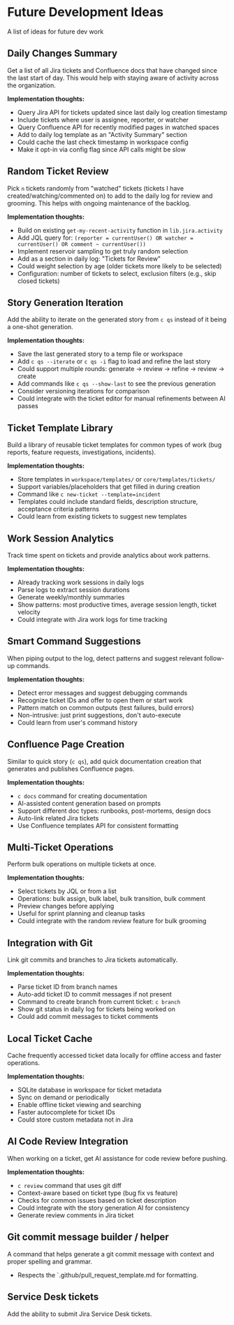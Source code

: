 # Future Development Ideas

A list of ideas for future dev work

## Daily Changes Summary

Get a list of all Jira tickets and Confluence docs that have changed since the last start of day. This would help with staying aware of activity across the organization.

**Implementation thoughts:**

- Query Jira API for tickets updated since last daily log creation timestamp
- Include tickets where user is assignee, reporter, or watcher
- Query Confluence API for recently modified pages in watched spaces
- Add to daily log template as an "Activity Summary" section
- Could cache the last check timestamp in workspace config
- Make it opt-in via config flag since API calls might be slow

## Random Ticket Review

Pick `n` tickets randomly from "watched" tickets (tickets I have created/watching/commented on) to add to the daily log for review and grooming. This helps with ongoing maintenance of the backlog.

**Implementation thoughts:**

- Build on existing `get-my-recent-activity` function in `lib.jira.activity`
- Add JQL query for: `(reporter = currentUser() OR watcher = currentUser() OR comment ~ currentUser())`
- Implement reservoir sampling to get truly random selection
- Add as a section in daily log: "Tickets for Review"
- Could weight selection by age (older tickets more likely to be selected)
- Configuration: number of tickets to select, exclusion filters (e.g., skip closed tickets)

## Story Generation Iteration

Add the ability to iterate on the generated story from `c qs` instead of it being a one-shot generation.

**Implementation thoughts:**

- Save the last generated story to a temp file or workspace
- Add `c qs --iterate` or `c qs -i` flag to load and refine the last story
- Could support multiple rounds: generate → review → refine → review → create
- Add commands like `c qs --show-last` to see the previous generation
- Consider versioning iterations for comparison
- Could integrate with the ticket editor for manual refinements between AI passes

## Ticket Template Library

Build a library of reusable ticket templates for common types of work (bug reports, feature requests, investigations, incidents).

**Implementation thoughts:**

- Store templates in `workspace/templates/` or `core/templates/tickets/`
- Support variables/placeholders that get filled in during creation
- Command like `c new-ticket --template=incident`
- Templates could include standard fields, description structure, acceptance criteria patterns
- Could learn from existing tickets to suggest new templates

## Work Session Analytics

Track time spent on tickets and provide analytics about work patterns.

**Implementation thoughts:**

- Already tracking work sessions in daily logs
- Parse logs to extract session durations
- Generate weekly/monthly summaries
- Show patterns: most productive times, average session length, ticket velocity
- Could integrate with Jira work logs for time tracking

## Smart Command Suggestions

When piping output to the log, detect patterns and suggest relevant follow-up commands.

**Implementation thoughts:**

- Detect error messages and suggest debugging commands
- Recognize ticket IDs and offer to open them or start work
- Pattern match on common outputs (test failures, build errors)
- Non-intrusive: just print suggestions, don't auto-execute
- Could learn from user's command history

## Confluence Page Creation

Similar to quick story (`c qs`), add quick documentation creation that generates and publishes Confluence pages.

**Implementation thoughts:**

- `c docs` command for creating documentation
- AI-assisted content generation based on prompts
- Support different doc types: runbooks, post-mortems, design docs
- Auto-link related Jira tickets
- Use Confluence templates API for consistent formatting

## Multi-Ticket Operations

Perform bulk operations on multiple tickets at once.

**Implementation thoughts:**

- Select tickets by JQL or from a list
- Operations: bulk assign, bulk label, bulk transition, bulk comment
- Preview changes before applying
- Useful for sprint planning and cleanup tasks
- Could integrate with the random review feature for bulk grooming

## Integration with Git

Link git commits and branches to Jira tickets automatically.

**Implementation thoughts:**

- Parse ticket ID from branch names
- Auto-add ticket ID to commit messages if not present
- Command to create branch from current ticket: `c branch`
- Show git status in daily log for tickets being worked on
- Could add commit messages to ticket comments

## Local Ticket Cache

Cache frequently accessed ticket data locally for offline access and faster operations.

**Implementation thoughts:**

- SQLite database in workspace for ticket metadata
- Sync on demand or periodically
- Enable offline ticket viewing and searching
- Faster autocomplete for ticket IDs
- Could store custom metadata not in Jira

## AI Code Review Integration

When working on a ticket, get AI assistance for code review before pushing.

**Implementation thoughts:**

- `c review` command that uses git diff
- Context-aware based on ticket type (bug fix vs feature)
- Checks for common issues based on ticket description
- Could integrate with the story generation AI for consistency
- Generate review comments in Jira ticket

## Git commit message builder / helper

A command that helps generate a git commit message with context and proper spelling and grammar.

- Respects the `.github/pull_request_template.md for formatting.

## Service Desk tickets

Add the ability to submit Jira Service Desk tickets.
